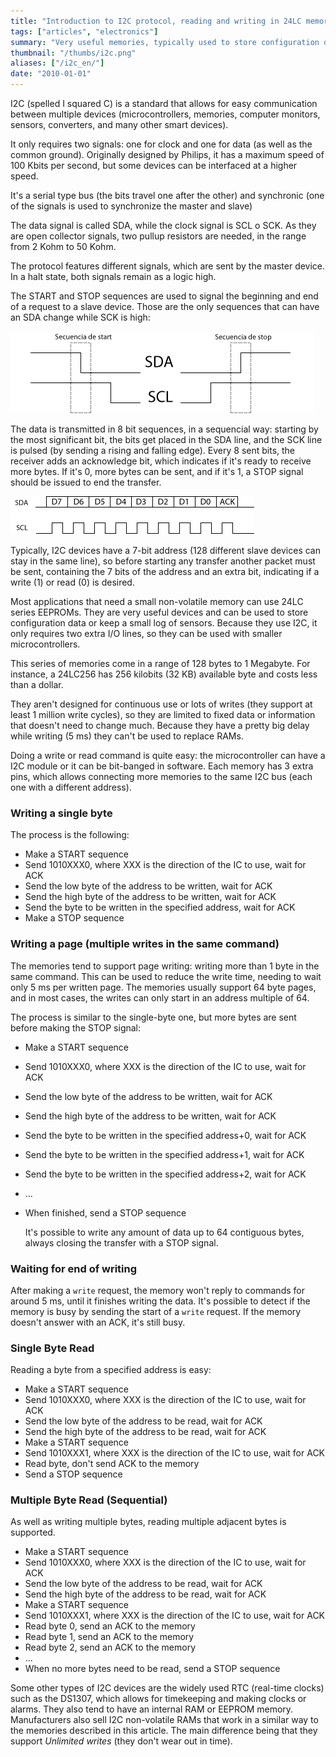 ```yaml
---
title: "Introduction to I2C protocol, reading and writing in 24LC memories"
tags: ["articles", "electronics"]
summary: "Very useful memories, typically used to store configuration data or to keep logs with sensor data."
thumbnail: "/thumbs/i2c.png"
aliases: ["/i2c_en/"]
date: "2010-01-01"
---
```

I2C (spelled I squared C) is a standard that allows for easy communication between multiple devices (microcontrollers, memories, computer monitors, sensors, converters, and many other smart devices).

It only requires two signals: one for clock and one for data (as well as the common ground). Originally designed by Philips, it has a maximum speed of 100 Kbits per second, but some devices can be interfaced at a higher speed.

It's a serial type bus (the bits travel one after the other) and synchronic (one of the signals is used to synchronize the master and slave)

The data signal is called SDA, while the clock signal is SCL o SCK. As they are open collector signals, two pullup resistors are needed, in the range from 2 Kohm to 50 Kohm. 

The protocol features different signals, which are sent by the master device. In a halt state, both signals remain as a logic high.

The START and STOP sequences are used to signal the beginning and end of a request to a slave device. Those are the only sequences that can have an SDA change while SCK is high:

![START and STOP I2C sequences](/images/secuenciasi2c.png)

The data is transmitted in 8 bit sequences, in a sequencial way: starting by the most significant bit, the bits get placed in the SDA line, and the SCK line is pulsed (by sending a rising and falling edge). Every 8 sent bits, the receiver adds an acknowledge bit, which indicates if it's ready to receive more bytes. If it's 0, more bytes can be sent, and if it's 1, a STOP signal should be issued to end the transfer.

![I2C transmission sequence](/images/secuenciaenvioi2c.png)

Typically, I2C devices have a 7-bit address (128 different slave devices can stay in the same line), so before starting any transfer another packet must be sent, containing the 7 bits of the address and an extra bit, indicating if a write (1) or read (0) is desired.

Most applications that need a small non-volatile memory can use 24LC series EEPROMs. They are very useful devices and can be used to store configuration data or keep a small log of sensors. Because they use I2C, it only requires two extra I/O lines, so they can be used with smaller microcontrollers.

This series of memories come in a range of 128 bytes to 1 Megabyte. For instance, a 24LC256 has 256 kilobits (32 KB) available byte and costs less than a dollar.

They aren't designed for continuous use or lots of writes (they support at least 1 million write cycles), so they are limited to fixed data or information that doesn't need to change much. Because they have a pretty big delay while writing (5 ms) they can't be used to replace RAMs.

Doing a write or read command is quite easy: the microcontroller can have a I2C module or it can be bit-banged in software. Each memory has 3 extra pins, which allows connecting more memories to the same I2C bus (each one with a different address).

### Writing a single byte
The process is the following:
	
* Make a START sequence
* Send 1010XXX0, where XXX is the direction of the IC to use, wait for ACK
* Send the low byte of the address to be written, wait for ACK
* Send the high byte of the address to be written, wait for ACK
* Send the byte to be written in the specified address, wait for ACK
* Make a STOP sequence
	
### Writing a page (multiple writes in the same command)
The memories tend to support page writing: writing more than 1 byte in the same command. This can be used to reduce the write time, needing to wait only 5 ms per written page. The memories usually support 64 byte pages, and in most cases, the writes can only start in an address multiple of 64.

The process is similar to the single-byte one, but more bytes are sent before making the STOP signal:
	
* Make a START sequence
* Send 1010XXX0, where XXX is the direction of the IC to use, wait for ACK
* Send the low byte of the address to be written, wait for ACK
* Send the high byte of the address to be written, wait for ACK
* Send the byte to be written in the specified address+0, wait for ACK
* Send the byte to be written in the specified address+1, wait for ACK
* Send the byte to be written in the specified address+2, wait for ACK
* ...
* When finished, send a STOP sequence
	
	It's possible to write any amount of data up to 64 contiguous bytes, always closing the transfer with a STOP signal.

### Waiting for end of writing
After making a `write` request, the memory won't reply to commands for around 5 ms, until it finishes writing the data. It's possible to detect if the memory is busy by sending the start of a `write` request. If the memory doesn't answer with an ACK, it's still busy.

### Single Byte Read
Reading a byte from a specified address is easy:
	
* Make a START sequence
* Send 1010XXX0, where XXX is the direction of the IC to use, wait for ACK
* Send the low byte of the address to be read, wait for ACK
* Send the high byte of the address to be read, wait for ACK
* Make a START sequence
* Send 1010XXX1, where XXX is the direction of the IC to use, wait for ACK
* Read byte, don't send ACK to the memory
* Send a STOP sequence
	
### Multiple Byte Read (Sequential)
As well as writing multiple bytes, reading multiple adjacent bytes is supported.
	
* Make a START sequence
* Send 1010XXX0, where XXX is the direction of the IC to use, wait for ACK
* Send the low byte of the address to be read, wait for ACK
* Send the high byte of the address to be read, wait for ACK
* Make a START sequence
* Send 1010XXX1, where XXX is the direction of the IC to use, wait for ACK
* Read byte 0, send an ACK to the memory
* Read byte 1, send an ACK to the memory
* Read byte 2, send an ACK to the memory
* ...
* When no more bytes need to be read, send a STOP sequence
	
Some other types of I2C devices are the widely used RTC (real-time clocks) such as the DS1307, which allows for timekeeping and making clocks or alarms. They also tend to have an internal RAM or EEPROM memory. Manufacturers also sell I2C non-volatile RAMs that work in a similar way to the memories described in this article. The main difference being that they support *Unlimited writes* (they don't wear out in time).
